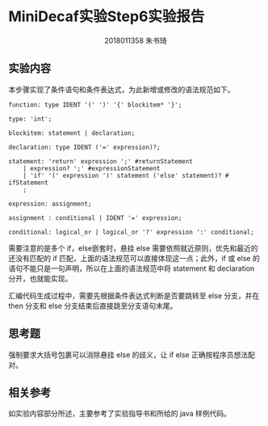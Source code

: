 # MiniDecaf实验Step6实验报告

<div style="text-align: center;">2018011358 朱书琦</div>

## 实验内容

本步骤实现了条件语句和条件表达式，为此新增或修改的语法规范如下。

```
function: type IDENT '(' ')' '{' blockitem* '}';

type: 'int';

blockitem: statement | declaration;

declaration: type IDENT ('=' expression)?;

statement: 'return' expression ';' #returnStatement
    | expression? ';' #expressionStatement
    | 'if' '(' expression ')' statement ('else' statement)? # ifStatement
    ;

expression: assignment;

assignment : conditional | IDENT '=' expression;

conditional: logical_or | logical_or '?' expression ':' conditional;
```

需要注意的是多个 if，else嵌套时，悬挂 else 需要依照就近原则，优先和最近的还没有匹配的 if 匹配，上面的语法规范可以直接体现这一点；此外，if 或 else 的语句不能只是一句声明，所以在上面的语法规范中将 statement 和 declaration 分开，也就能实现。

汇编代码生成过程中，需要先根据条件表达式判断是否要跳转至 else 分支，并在 then 分支和 else 分支结束后直接跳至分支语句末尾。

## 思考题

强制要求大括号包裹可以消除悬挂 else 的歧义，让 if else 正确按程序员想法配对。

## 相关参考

如实验内容部分所述，主要参考了实验指导书和所给的 java 样例代码。